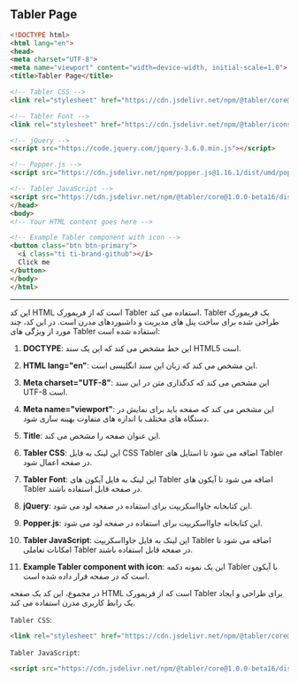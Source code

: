   ## Tabler Page 
  
  ```html
<!DOCTYPE html>
<html lang="en">
<head>
  <meta charset="UTF-8">
  <meta name="viewport" content="width=device-width, initial-scale=1.0">
  <title>Tabler Page</title>

  <!-- Tabler CSS -->
  <link rel="stylesheet" href="https://cdn.jsdelivr.net/npm/@tabler/core@1.0.0-beta16/dist/css/tabler.min.css">

  <!-- Tabler Font -->
  <link rel="stylesheet" href="https://cdn.jsdelivr.net/npm/@tabler/icons@1.73.0/iconfont/tabler-icons.min.css">

  <!-- jQuery -->
  <script src="https://code.jquery.com/jquery-3.6.0.min.js"></script>

  <!-- Popper.js -->
  <script src="https://cdn.jsdelivr.net/npm/popper.js@1.16.1/dist/umd/popper.min.js"></script>

  <!-- Tabler JavaScript -->
  <script src="https://cdn.jsdelivr.net/npm/@tabler/core@1.0.0-beta16/dist/js/tabler.min.js"></script>
</head>
<body>
  <!-- Your HTML content goes here -->

  <!-- Example Tabler component with icon -->
  <button class="btn btn-primary">
    <i class="ti ti-brand-github"></i>
    Click me
  </button>
</body>
</html>
```

---

این کد HTML است که از فریمورک Tabler استفاده می کند. Tabler یک فریمورک طراحی شده برای ساخت پنل های مدیریت و داشبوردهای مدرن است. در این کد، چند مورد از ویژگی های Tabler استفاده شده است:

1. **DOCTYPE**: این خط مشخص می کند که این یک سند HTML5 است.

2. **HTML lang="en"**: این مشخص می کند که زبان این سند انگلیسی است.

3. **Meta charset="UTF-8"**: این مشخص می کند که کدگذاری متن در این سند UTF-8 است.

4. **Meta name="viewport"**: این مشخص می کند که صفحه باید برای نمایش در دستگاه های مختلف با اندازه های متفاوت بهینه سازی شود.

5. **Title**: این عنوان صفحه را مشخص می کند.

6. **Tabler CSS**: این لینک به فایل CSS Tabler اضافه می شود تا استایل های Tabler در صفحه اعمال شود.

7. **Tabler Font**: این لینک به فایل آیکون های Tabler اضافه می شود تا آیکون های Tabler در صفحه قابل استفاده باشند.

8. **jQuery**: این کتابخانه جاوااسکریپت برای استفاده در صفحه لود می شود.

9. **Popper.js**: این کتابخانه جاوااسکریپت برای استفاده در صفحه لود می شود.

10. **Tabler JavaScript**: این لینک به فایل جاوااسکریپت Tabler اضافه می شود تا امکانات تعاملی Tabler در صفحه قابل استفاده باشند.

11. **Example Tabler component with icon**: این یک نمونه دکمه Tabler با آیکون است که در صفحه قرار داده شده است.

در مجموع، این کد یک صفحه HTML است که از فریمورک Tabler برای طراحی و ایجاد یک رابط کاربری مدرن استفاده می کند.

`Tabler CSS`:
```html
<link rel="stylesheet" href="https://cdn.jsdelivr.net/npm/@tabler/core@1.0.0-beta16/dist/css/tabler.min.css">
```
`Tabler JavaScript`:
```html
<script src="https://cdn.jsdelivr.net/npm/@tabler/core@1.0.0-beta16/dist/js/tabler.min.js"></script>
```
